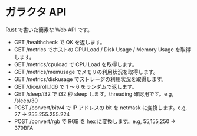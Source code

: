 # ガラクタ API

Rust で書いた簡素な Web API です。

- GET /healthcheck で OK を返します。
- GET /metrics でホストの CPU Load / Disk Usage / Memory Usage を取得します。
- GET /metrics/cpuload で CPU Load を取得します。
- GET /metrics/memusage でメモリの利用状況を取得します。
- GET /metrics/diskusage でストレージの利用状況を取得します。
- GET /dice/roll_1d6 で 1 〜 6 をランダムで返します。
- GET /sleep/i32 で i32 秒 sleep します。threading 確認用です。e.g, /sleep/30
- POST /convert/bitv4 で IP アドレスの bit を netmask に変換します。e.g, 27 -> 255.255.255.224
- POST /convert/rgb で RGB を hex に変換します。e.g, 55,155,250 -> 379BFA
